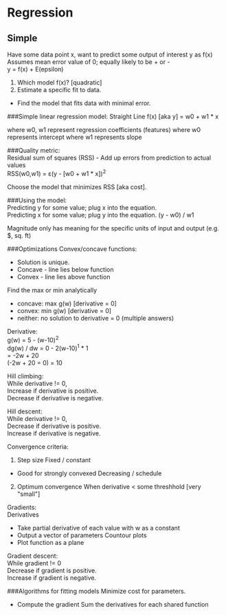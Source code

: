 Regression
==========

Simple
------
Have some data point x, want to predict some output of interest y as f(x)  
Assumes mean error value of 0; equally likely to be + or -  
y = f(x) + E(epsilon)  

1. Which model f(x)? [quadratic]
2. Estimate a specific fit to data.
  - Find the model that fits data with minimal error.

###Simple linear regression model:
Straight Line
f(x) [aka y] = w0 + w1 * x  

where w0, w1 represent regression coefficients (features)
where w0 represents intercept
where w1 represents slope

###Quality metric:  
Residual sum of squares (RSS) - Add up errors from prediction to actual values  
RSS(w0,w1) = &#949;(y - [w0 + w1 * x])<sup>2</sup>  

Choose the model that minimizes RSS [aka cost].

###Using the model:  
Predicting y for some value; plug x into the equation.  
Predicting x for some value; plug y into the equation. (y - w0) / w1  

Magnitude only has meaning for the specific units of input and output (e.g. $, sq. ft)

###Optimizations
Convex/concave functions:
- Solution is unique.
-   Concave - line lies below function
-   Convex - line lies above function

Find the max or min analytically
- concave: max g(w) [derivative = 0]
- convex: min g(w) [derivative = 0]
- neither: no solution to derivative = 0 (multiple answers)

Derivative:  
g(w) = 5 - (w-10)<sup>2</sup>  
dg(w) / dw = 0 - 2(w-10)<sup>1</sup> * 1  
           = -2w + 20  
           (-2w + 20 = 0)
                    = 10

Hill climbing:  
While derivative != 0,  
Increase if derivative is positive.  
Decrease if derivative is negative.

Hill descent:  
While derivative != 0,  
Decrease if derivative is positive.  
Increase if derivative is negative.

Convergence criteria:  
1. Step size
Fixed / constant
- Good for strongly convexed
Decreasing / schedule
2. Optimum convergence
When derivative < some threshhold [very "small"]

Gradients:  
Derivatives  
- Take partial derivative of each value with w as a constant
- Output a vector of parameters
Countour plots  
- Plot function as a plane

Gradient descent:  
While gradient != 0  
Decrease if gradient is positive.  
Increase if gradient is negative.

###Algorithms for fitting models
Minimize cost for parameters.  

- Compute the gradient
Sum the derivatives for each shared function
